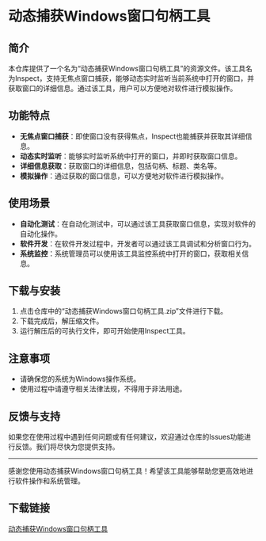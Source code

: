 # 动态捕获Windows窗口句柄工具

## 简介

本仓库提供了一个名为“动态捕获Windows窗口句柄工具”的资源文件。该工具名为Inspect，支持无焦点窗口捕获，能够动态实时监听当前系统中打开的窗口，并获取窗口的详细信息。通过该工具，用户可以方便地对软件进行模拟操作。

## 功能特点

- **无焦点窗口捕获**：即使窗口没有获得焦点，Inspect也能捕获并获取其详细信息。
- **动态实时监听**：能够实时监听系统中打开的窗口，并即时获取窗口信息。
- **详细信息获取**：获取窗口的详细信息，包括句柄、标题、类名等。
- **模拟操作**：通过获取的窗口信息，可以方便地对软件进行模拟操作。

## 使用场景

- **自动化测试**：在自动化测试中，可以通过该工具获取窗口信息，实现对软件的自动化操作。
- **软件开发**：在软件开发过程中，开发者可以通过该工具调试和分析窗口行为。
- **系统监控**：系统管理员可以使用该工具监控系统中打开的窗口，获取相关信息。

## 下载与安装

1. 点击仓库中的“动态捕获Windows窗口句柄工具.zip”文件进行下载。
2. 下载完成后，解压缩文件。
3. 运行解压后的可执行文件，即可开始使用Inspect工具。

## 注意事项

- 请确保您的系统为Windows操作系统。
- 使用过程中请遵守相关法律法规，不得用于非法用途。

## 反馈与支持

如果您在使用过程中遇到任何问题或有任何建议，欢迎通过仓库的Issues功能进行反馈。我们将尽快为您提供支持。

---

感谢您使用动态捕获Windows窗口句柄工具！希望该工具能够帮助您更高效地进行软件操作和系统管理。

## 下载链接

[动态捕获Windows窗口句柄工具](https://pan.quark.cn/s/67bd938f6610)